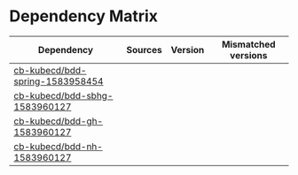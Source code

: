 # Dependency Matrix

Dependency | Sources | Version | Mismatched versions
---------- | ------- | ------- | -------------------
[cb-kubecd/bdd-spring-1583958454](https://github.com/cb-kubecd/bdd-spring-1583958454.git) |  | []() | 
[cb-kubecd/bdd-sbhg-1583960127](https://github.com/cb-kubecd/bdd-sbhg-1583960127.git) |  | []() | 
[cb-kubecd/bdd-gh-1583960127](https://github.com/cb-kubecd/bdd-gh-1583960127.git) |  | []() | 
[cb-kubecd/bdd-nh-1583960127](https://github.com/cb-kubecd/bdd-nh-1583960127.git) |  | []() | 
